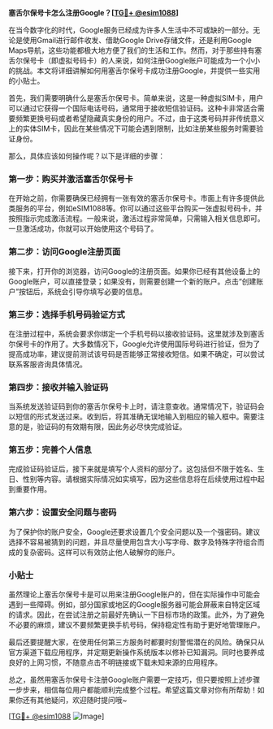 **塞舌尔保号卡怎么注册Google？[[TG💪+ @esim1088](https://t.me/s/esim1088)]**

在当今数字化的时代，Google服务已经成为许多人生活中不可或缺的一部分。无论是使用Gmail进行邮件收发、借助Google Drive存储文件，还是利用Google Maps导航，这些功能都极大地方便了我们的生活和工作。然而，对于那些持有塞舌尔保号卡（即虚拟号码卡）的人来说，如何注册Google账户可能成为一个小小的挑战。本文将详细讲解如何用塞舌尔保号卡成功注册Google，并提供一些实用的小贴士。

首先，我们需要明确什么是塞舌尔保号卡。简单来说，这是一种虚拟SIM卡，用户可以通过它获得一个国际电话号码，通常用于接收短信验证码。这种卡非常适合需要频繁更换号码或者希望隐藏真实身份的用户。不过，由于这类号码并非传统意义上的实体SIM卡，因此在某些情况下可能会遇到限制，比如注册某些服务时需要验证身份。

那么，具体应该如何操作呢？以下是详细的步骤：

### 第一步：购买并激活塞舌尔保号卡

在开始之前，你需要确保已经拥有一张有效的塞舌尔保号卡。市面上有许多提供此类服务的平台，例如eSIM1088等。你可以通过这些平台购买一张虚拟号码卡，并按照指示完成激活流程。一般来说，激活过程非常简单，只需输入相关信息即可。一旦激活成功，你就可以开始使用这个号码了。

### 第二步：访问Google注册页面

接下来，打开你的浏览器，访问Google的注册页面。如果你已经有其他设备上的Google账户，可以直接登录；如果没有，则需要创建一个新的账户。点击“创建账户”按钮后，系统会引导你填写必要的信息。

### 第三步：选择手机号码验证方式

在注册过程中，系统会要求你绑定一个手机号码以接收验证码。这里就涉及到塞舌尔保号卡的作用了。大多数情况下，Google允许使用国际号码进行验证，但为了提高成功率，建议提前测试该号码是否能够正常接收短信。如果不确定，可以尝试联系客服咨询具体情况。

### 第四步：接收并输入验证码

当系统发送验证码到你的塞舌尔保号卡上时，请注意查收。通常情况下，验证码会以短信的形式发送过来。收到后，将其准确无误地输入到相应的输入框中。需要注意的是，验证码的有效期有限，因此务必尽快完成验证。

### 第五步：完善个人信息

完成验证码验证后，接下来就是填写个人资料的部分了。这包括但不限于姓名、生日、性别等内容。请根据实际情况如实填写，因为这些信息将在后续使用过程中起到重要作用。

### 第六步：设置安全问题与密码

为了保护你的账户安全，Google还要求设置几个安全问题以及一个强密码。建议选择不容易被猜到的问题，并且尽量使用包含大小写字母、数字及特殊字符组合而成的复杂密码。这样可以有效防止他人破解你的账户。

### 小贴士

虽然理论上塞舌尔保号卡是可以用来注册Google账户的，但在实际操作中可能会遇到一些障碍。例如，部分国家或地区的Google服务器可能会屏蔽来自特定区域的请求。因此，在尝试注册之前最好先确认一下目标市场的政策。此外，为了避免不必要的麻烦，建议不要频繁更换手机号码，保持稳定性有助于更好地管理账户。

最后还要提醒大家，在使用任何第三方服务时都要时刻警惕潜在的风险。确保只从官方渠道下载应用程序，并定期更新操作系统版本以修补已知漏洞。同时也要养成良好的上网习惯，不随意点击不明链接或下载未知来源的应用程序。

总之，虽然用塞舌尔保号卡注册Google账户需要一定技巧，但只要按照上述步骤一步步来，相信每位用户都能顺利完成整个过程。希望这篇文章对你有所帮助！如果你还有其他疑问，欢迎随时提问哦~

[[TG💪+ @esim1088](https://t.me/s/esim1088) ![Image](https://i.postimg.cc/4NQfJmqS/Snipaste-2025-05-13-00-14-12.png)]